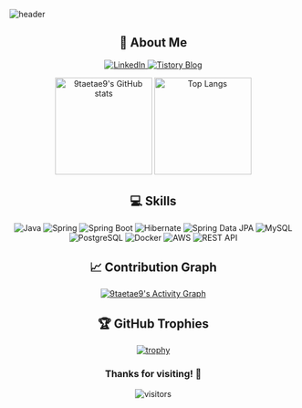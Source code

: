 <!-- Header Image -->
![header](https://capsule-render.vercel.app/api?type=waving&color=gradient&color0=ff2079&color1=21d4fd&text=Welcome%20to%20TaeHyoun's%20GitHub%20👋&animation=twinkling&fontSize=40&fontAlignY=35&fontAlign=50&height=200&width=100%)

<div align="center">
  
  ## 🚀 About Me
  
  <p>
    <a href="https://www.linkedin.com/in/taehyoun-kim-9taetae9/">
      <img src="https://img.shields.io/badge/LinkedIn-0077B5?style=for-the-badge&logo=linkedin&logoColor=white" alt="LinkedIn">
    </a>
    <a href="https://9taetae9.tistory.com/">
      <img src="https://img.shields.io/badge/Tistory-000000?style=for-the-badge&logo=tistory&logoColor=white" alt="Tistory Blog">
    </a>
  </p>
  
</div>

<div align="center">
  <img src="https://github-readme-stats.vercel.app/api?username=9taetae9&count_private=true&show_icons=true&theme=radical&bg_color=0D1117&title_color=ff2079&icon_color=21d4fd&text_color=FFFFFF&border_color=21d4fd" alt="9taetae9's GitHub stats" height="170">
  <img src="https://github-readme-stats.vercel.app/api/top-langs/?username=9taetae9&layout=compact&theme=radical&bg_color=0D1117&title_color=ff2079&text_color=FFFFFF&border_color=21d4fd" alt="Top Langs" height="170">
</div>

<!-- Skills -->
<div align="center">
  
  ## 💻 Skills

  ![Java](https://img.shields.io/badge/Java-ED8B00?style=for-the-badge&logo=openjdk&logoColor=white)
  ![Spring](https://img.shields.io/badge/Spring-6DB33F?style=for-the-badge&logo=spring&logoColor=white)
  ![Spring Boot](https://img.shields.io/badge/Spring_Boot-6DB33F?style=for-the-badge&logo=springboot&logoColor=white)
  ![Hibernate](https://img.shields.io/badge/Hibernate-59666C?style=for-the-badge&logo=hibernate&logoColor=white)
  ![Spring Data JPA](https://img.shields.io/badge/Spring_Data_JPA-6DB33F?style=for-the-badge&logo=spring&logoColor=white)
  ![MySQL](https://img.shields.io/badge/MySQL-4479A1?style=for-the-badge&logo=mysql&logoColor=white)
  ![PostgreSQL](https://img.shields.io/badge/PostgreSQL-316192?style=for-the-badge&logo=postgresql&logoColor=white)
  ![Docker](https://img.shields.io/badge/Docker-2496ED?style=for-the-badge&logo=docker&logoColor=white)
  ![AWS](https://img.shields.io/badge/AWS-232F3E?style=for-the-badge&logo=amazon-aws&logoColor=white)
  ![REST API](https://img.shields.io/badge/REST_API-FF6C37?style=for-the-badge&logo=postman&logoColor=white)
</div>

<!-- GitHub Activity Graph -->
<div align="center">
  
  ## 📈 Contribution Graph
  
  [![9taetae9's Activity Graph](https://github-readme-activity-graph.vercel.app/graph/?username=9taetae9&bg_color=0D1117&color=21d4fd&line=ff2079&point=FFFFFF&hide_border=true)](https://github.com/ashutosh00710/github-readme-activity-graph)
</div>



<!-- Recent Projects 
<div align="center">
  
  ## 🔭 Featured Projects
  
  <a href="https://github.com/9taetae9/your-project-1">
    <img src="https://github-readme-stats.vercel.app/api/pin/?username=9taetae9&repo=your-project-1&theme=radical&bg_color=0D1117&title_color=ff2079&icon_color=21d4fd&text_color=FFFFFF&border_color=21d4fd" />
  </a>
  <a href="https://github.com/9taetae9/your-project-2">
    <img src="https://github-readme-stats.vercel.app/api/pin/?username=9taetae9&repo=your-project-2&theme=radical&bg_color=0D1117&title_color=ff2079&icon_color=21d4fd&text_color=FFFFFF&border_color=21d4fd" />
  </a>
</div> -->

<!-- GitHub Profile Trophy -->
<div align="center">
  
  ## 🏆 GitHub Trophies
  
  [![trophy](https://github-profile-trophy.vercel.app/?username=9taetae9&theme=discord&row=1&column=6&margin-w=15&no-frame=true)](https://github.com/ryo-ma/github-profile-trophy)
</div>

<!-- Footer -->
<div align="center">
  
  ### Thanks for visiting! 👋
  
  ![visitors](https://visitor-badge.laobi.icu/badge?page_id=9taetae9.9taetae9)
</div>
